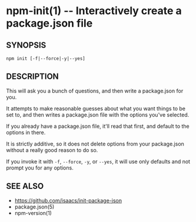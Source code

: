 npm-init(1) -- Interactively create a package.json file
=======================================================














































<extoc></extoc>

## SYNOPSIS

    npm init [-f|--force|-y|--yes]

## DESCRIPTION

This will ask you a bunch of questions, and then write a package.json for you.

It attempts to make reasonable guesses about what you want things to be set to,
and then writes a package.json file with the options you've selected.

If you already have a package.json file, it'll read that first, and default to
the options in there.

It is strictly additive, so it does not delete options from your package.json
without a really good reason to do so.

If you invoke it with `-f`, `--force`, `-y`, or `--yes`, it will use only
defaults and not prompt you for any options.

## SEE ALSO

* <https://github.com/isaacs/init-package-json>
* package.json(5)
* npm-version(1)
